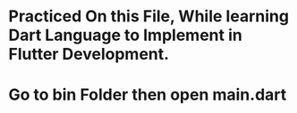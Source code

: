 # Practiced On this File, While learning Dart Language to Implement in Flutter Development.
# Go to bin Folder then open main.dart